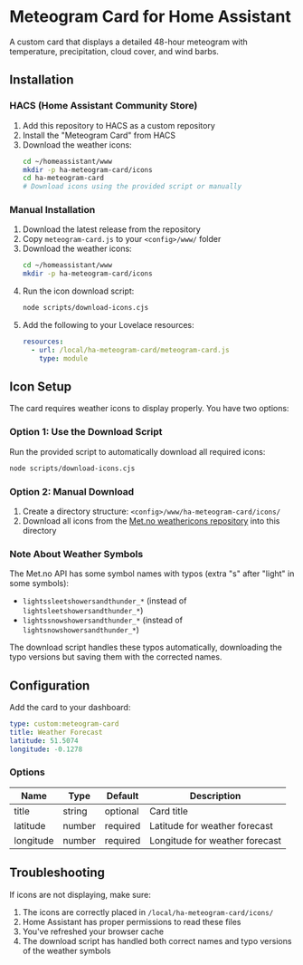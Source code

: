 # Meteogram Card for Home Assistant

A custom card that displays a detailed 48-hour meteogram with temperature, precipitation, cloud cover, and wind barbs.

## Installation

### HACS (Home Assistant Community Store)

1. Add this repository to HACS as a custom repository
2. Install the "Meteogram Card" from HACS
3. Download the weather icons:
   ```bash
   cd ~/homeassistant/www
   mkdir -p ha-meteogram-card/icons
   cd ha-meteogram-card
   # Download icons using the provided script or manually
   ```

### Manual Installation

1. Download the latest release from the repository
2. Copy `meteogram-card.js` to your `<config>/www/` folder
3. Download the weather icons:
   ```bash
   cd ~/homeassistant/www
   mkdir -p ha-meteogram-card/icons
   ```
4. Run the icon download script:
   ```bash
   node scripts/download-icons.cjs
   ```
5. Add the following to your Lovelace resources:
   ```yaml
   resources:
     - url: /local/ha-meteogram-card/meteogram-card.js
       type: module
   ```

## Icon Setup

The card requires weather icons to display properly. You have two options:

### Option 1: Use the Download Script
Run the provided script to automatically download all required icons:

```bash
node scripts/download-icons.cjs
```

### Option 2: Manual Download
1. Create a directory structure: `<config>/www/ha-meteogram-card/icons/`
2. Download all icons from the [Met.no weathericons repository](https://github.com/metno/weathericons/tree/main/weather/svg) into this directory

### Note About Weather Symbols
The Met.no API has some symbol names with typos (extra "s" after "light" in some symbols):
- `lightssleetshowersandthunder_*` (instead of `lightsleetshowersandthunder_*`)
- `lightssnowshowersandthunder_*` (instead of `lightsnowshowersandthunder_*`)

The download script handles these typos automatically, downloading the typo versions but saving them with the corrected names.

## Configuration

Add the card to your dashboard:

```yaml
type: custom:meteogram-card
title: Weather Forecast
latitude: 51.5074
longitude: -0.1278
```

### Options

| Name | Type | Default | Description |
|------|------|---------|-------------|
| title | string | optional | Card title |
| latitude | number | required | Latitude for weather forecast |
| longitude | number | required | Longitude for weather forecast |

## Troubleshooting

If icons are not displaying, make sure:
1. The icons are correctly placed in `/local/ha-meteogram-card/icons/`
2. Home Assistant has proper permissions to read these files
3. You've refreshed your browser cache
4. The download script has handled both correct names and typo versions of the weather symbols
